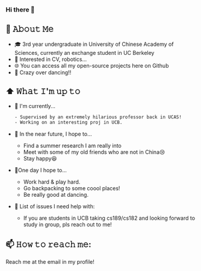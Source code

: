 ### Hi there 👋

<!--
**Cassie-Lim/cassie-lim** is a ✨ _special_ ✨ repository because its `README.md` (this file) appears on your GitHub profile.

Here are some ideas to get you started:

- 🔭 I’m currently working on ...
- 🌱 I’m currently learning ...
- 👯 I’m looking to collaborate on ...
- 🤔 I’m looking for help with ...
- 💬 Ask me about ...
- 📫 How to reach me: ...
- 😄 Pronouns: ...
- ⚡ Fun fact: ...
-->

## :book: 𝙰𝚋𝚘𝚞𝚝 𝙼𝚎
- 🎓 3rd year undergraduate in University of Chinese Academy of Sciences, currently an exchange student in UC Berkeley
- :cherry_blossom: Interested in CV, robotics...
- 🌐 You can access all my open-source projects here on Github
- :dancer: Crazy over dancing!!

## ⬆ 𝚆𝚑𝚊𝚝 𝙸'𝚖 𝚞𝚙 𝚝𝚘
- 🔨 I'm currently...

  ```html
  - Supervised by an extremely hilarious professor back in UCAS!
  - Working on an interesting proj in UCB.
  ```

- 🎯 In the near future, I hope to...
  - Find a summer research I am really into
  - Meet with some of my old friends who are not in China:cry:
  - Stay happy:laughing:

- 🤞One day I hope to...
  - Work hard & play hard.
  - Go backpacking to some coool places!
  - Be really good at dancing.
- 🤔 List of issues I need help with:
  - If you are students in UCB taking cs189/cs182 and looking forward to study in group, pls reach out to me!

## 📫 𝙷𝚘𝚠 𝚝𝚘 𝚛𝚎𝚊𝚌𝚑 𝚖𝚎:
Reach me at the email in my profile! 


